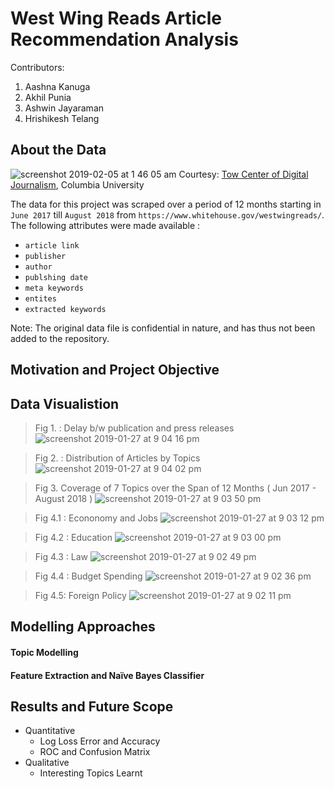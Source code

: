 # West Wing Reads Article Recommendation Analysis
Contributors:
1. Aashna Kanuga
2. Akhil Punia
3. Ashwin Jayaraman
4. Hrishikesh Telang

## About the Data

![screenshot 2019-02-05 at 1 46 05 am](https://user-images.githubusercontent.com/16842872/52257282-364c3b00-28e8-11e9-8730-2c20b2a1716b.png)
Courtesy: [Tow Center of Digital Journalism](https://towcenter.columbia.edu), Columbia University 

The data for this project was scraped over a period of 12 months starting in `June 2017` till `August 2018` from `https://www.whitehouse.gov/westwingreads/`. The following attributes were made available :
- `article link`
- `publisher`
- `author`
- `publshing date`
- `meta keywords`
- `entites`
- `extracted keywords`

Note: The original data file is confidential in nature, and has thus not been added to the repository. 

## Motivation and Project Objective


## Data Visualistion

> Fig 1. : Delay b/w publication and press releases
![screenshot 2019-01-27 at 9 04 16 pm](https://user-images.githubusercontent.com/16842872/52255489-bf5f7400-28e0-11e9-943e-1e6e8a1736e0.png)

> Fig 2. : Distribution of Articles by Topics
![screenshot 2019-01-27 at 9 04 02 pm](https://user-images.githubusercontent.com/16842872/52255490-bf5f7400-28e0-11e9-8445-8eb9e01d8fa0.png)

> Fig 3. Coverage of 7 Topics over the Span of 12 Months ( Jun 2017 - August 2018 )
![screenshot 2019-01-27 at 9 03 50 pm](https://user-images.githubusercontent.com/16842872/52255491-bf5f7400-28e0-11e9-9da0-ebaaa131e44b.png)

> Fig 4.1 : Econonomy and Jobs 
![screenshot 2019-01-27 at 9 03 12 pm](https://user-images.githubusercontent.com/16842872/52255493-bf5f7400-28e0-11e9-9128-0f3e3318dcf9.png)

> Fig 4.2 : Education
![screenshot 2019-01-27 at 9 03 00 pm](https://user-images.githubusercontent.com/16842872/52255494-bf5f7400-28e0-11e9-9d45-b3ec878a3ce4.png)

> Fig 4.3 : Law
![screenshot 2019-01-27 at 9 02 49 pm](https://user-images.githubusercontent.com/16842872/52255495-bf5f7400-28e0-11e9-8c04-5d6d69983ac0.png)

> Fig 4.4 : Budget Spending
![screenshot 2019-01-27 at 9 02 36 pm](https://user-images.githubusercontent.com/16842872/52255496-bf5f7400-28e0-11e9-9b37-2d0616e965b7.png)

> Fig 4.5:  Foreign Policy
![screenshot 2019-01-27 at 9 02 11 pm](https://user-images.githubusercontent.com/16842872/52255498-bff80a80-28e0-11e9-91ae-78832389904b.png)


## Modelling Approaches

#### Topic Modelling

#### Feature Extraction and Naïve Bayes Classifier

## Results and Future Scope

- Quantitative 
  - Log Loss Error and Accuracy
  - ROC and Confusion Matrix
- Qualitative
  - Interesting Topics Learnt
